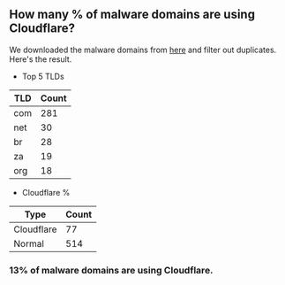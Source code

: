 ## How many % of malware domains are using Cloudflare?


We downloaded the malware domains from [here](https://urlhaus.abuse.ch) and filter out duplicates.
Here's the result.


[//]: # (start replacement)


- Top 5 TLDs

| TLD | Count |
| --- | --- |
| com | 281 |
| net | 30 |
| br | 28 |
| za | 19 |
| org | 18 |


- Cloudflare %

| Type | Count |
| --- | --- |
| Cloudflare | 77 |
| Normal | 514 |


### 13% of malware domains are using Cloudflare.